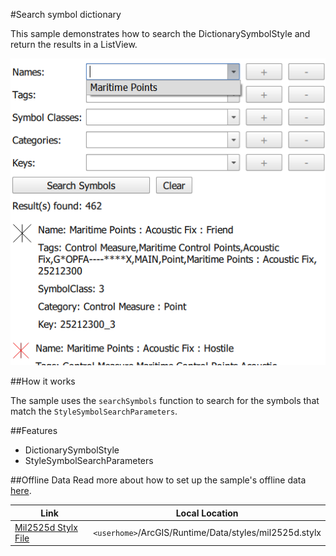 #Search symbol dictionary

This sample demonstrates how to search the DictionarySymbolStyle and return the results in a ListView.

![](screenshot.png)

##How it works

The sample uses the `searchSymbols` function to search for the symbols that match the `StyleSymbolSearchParameters`.

##Features
- DictionarySymbolStyle
- StyleSymbolSearchParameters

##Offline Data
Read more about how to set up the sample's offline data [here](http://links.esri.com/ArcGISRuntimeQtSamples).

Link | Local Location
---------|-------|
|[Mil2525d Stylx File](https://www.arcgis.com/home/item.html?id=4581a9a92c214240a79e15482a2e8349)| `<userhome>`/ArcGIS/Runtime/Data/styles/mil2525d.stylx |

